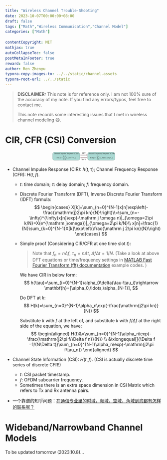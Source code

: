 ```yaml
---
title: "Wireless Channel Trouble-Shooting"
date: 2023-10-07T00:00:00+08:00
draft: false
tags: ["Math","Wireless Communication","Channel Model"]
categories: ["Math"]

contentCopyright: MIT
mathjax: true
autoCollapseToc: false
postMetaInFooter: true
reward: false
author: Ren Zhenyu
typora-copy-images-to: ../../static/channel.assets
typora-root-url: ../../static
---
```


>**DISCLAIMER:** This note is for reference only. I am not 100% sure of the accuracy of my note. If you find any errors/typos, feel free to contact me.
>
>This note records some interesting issues that I met in wireless channel modeling :smile:.

# CIR, CFR (CSI) Conversion

<center><img src="/channel.assets/channel.png" alt="channel" style="zoom: 20%;" /></center>

+ Channel Impulse Response (CIR): $h(t,\tau)$; Channel Frequency Response (CFR): $H(t,f)$.

  + $t$: time domain; $\tau$: delay domain; $f$: frequency domain.

  + Discrete Fourier Transform (DFT), Inverse Discrete Fourier Transform (IDFT) formula:
    $$
    \begin{cases}
    X[k]=\sum_{n=0}^{N-1}x[n]\exp\left(-\frac{\mathrm{j}2\pi kn}{N}\right)\\=\sum_{n=-\infty}^{\infty}x[n]\exp(-\mathrm j \omega n)|_{\omega=2\pi k/N}=X(e^{\mathrm j\omega})|_{\omega=2\pi k/N}\\
    x[n]=\frac{1}{N}\sum_{k=0}^{N-1}X[k]\exp\left(\frac{\mathrm j 2\pi kn}{N}\right)
    \end{cases}
    $$

  + Simple proof (Considering CIR/CFR at one time slot $t$):

    > Note that $f_n=n\Delta f$, $\tau_n=n\Delta t$, $\Delta f\Delta t=1/N$. (Take a look at above DFT equations or time/frequency settings in  [MATLAB Fast Fourier Transform (fft) documentation](https://www.mathworks.com/help/matlab/ref/fft.html) example codes. )

    We have CIR in below form:
    $$
    h(\tau)=\sum_{i=0}^{N-1}\alpha_0\delta(\tau-\tau_i)\rightarrow \mathbf{h}=[\alpha_0,\ldots,\alpha_{N-1}],
    $$

    Do DFT at $k$:                                                                                                                      
    $$
    H(k)=\sum_{n=0}^{N-1}\alpha_n\exp(-\frac{\mathrm{j2\pi kn}}{N})
    $$
    
    Substitute $k$ with $f$ at the left of, and substitute $k$ with $f/\Delta f$ at the right side of the equation, we have:
    $$
    \begin{aligned}
    H(f)&=\sum_{n=0}^{N-1}\alpha_n\exp(-\frac{\mathrm{j2\pi f/\Delta f n}}{N}) \\
    &\xlongequal[]{\Delta f =1/(N\Delta t)}\sum_{n=0}^{N-1}\alpha_n\exp(-\mathrm{j2\pi f\tau_n})
    \end{aligned}
    $$

+ Channel State Information (CSI): $H(t,f)$. (CSI is actually discrete time series of discrete CFR!)

  + $t$: CSI packet timestamp.
  + $f$: OFDM subcarrier frequency.
  + Sometimes there is an extra space dimension in CSI Matrix which refers to Tx and Rx antenna pairs.

+ 一个靠谱的知乎问题：[在通信专业里的时域，频域，空域，角域到底都有怎样的联系呢？](https://www.zhihu.com/question/315208907/answer/2742955196)

# Wideband/Narrowband Channel Models

To be updated tomorrow (2023.10.8)...
